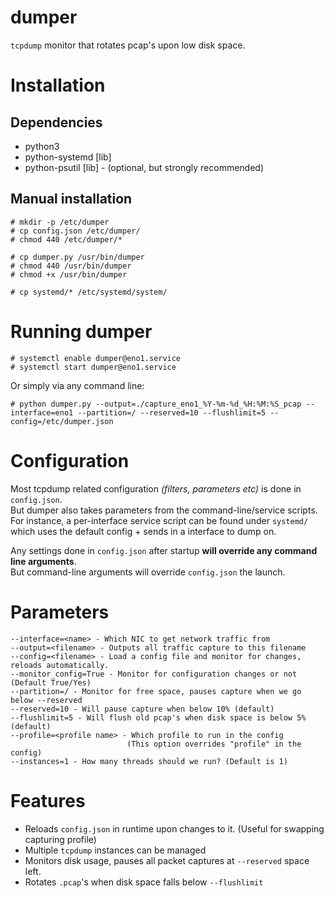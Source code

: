 # dumper

`tcpdump` monitor that rotates pcap's upon low disk space.

# Installation

## Dependencies

 * python3
 * python-systemd [lib]
 * python-psutil [lib] - (optional, but strongly recommended)

## Manual installation

    # mkdir -p /etc/dumper
    # cp config.json /etc/dumper/
    # chmod 440 /etc/dumper/*

    # cp dumper.py /usr/bin/dumper
    # chmod 440 /usr/bin/dumper
    # chmod +x /usr/bin/dumper

    # cp systemd/* /etc/systemd/system/

# Running dumper

    # systemctl enable dumper@eno1.service
    # systemctl start dumper@eno1.service

Or simply via any command line:

    # python dumper.py --output=./capture_eno1_%Y-%m-%d_%H:%M:%S_pcap --interface=eno1 --partition=/ --reserved=10 --flushlimit=5 --config=/etc/dumper.json

# Configuration

Most tcpdump related configuration *(filters, parameters etc)* is done in `config.json`.<br>
But dumper also takes parameters from the command-line/service scripts. For instance, a per-interface service script can be found under `systemd/` which uses the default config + sends in a interface to dump on.

Any settings done in `config.json` after startup **will override any command line arguments**.<br>
But command-line arguments will override `config.json` the launch.

# Parameters

    --interface=<name> - Which NIC to get network traffic from
    --output=<filename> - Outputs all traffic capture to this filename
    --config=<filename> - Load a config file and monitor for changes, reloads automatically.
    --monitor_config=True - Monitor for configuration changes or not (Default True/Yes)
    --partition=/ - Monitor for free space, pauses capture when we go below --reserved
    --reserved=10 - Will pause capture when below 10% (default)
    --flushlimit=5 - Will flush old pcap's when disk space is below 5% (default)
    --profile=<profile name> - Which profile to run in the config
                              (This option overrides "profile" in the config)
    --instances=1 - How many threads should we run? (Default is 1)

# Features

 * Reloads `config.json` in runtime upon changes to it. (Useful for swapping capturing profile)
 * Multiple `tcpdump` instances can be managed
 * Monitors disk usage, pauses all packet captures at `--reserved` space left.
 * Rotates `.pcap`'s when disk space falls below `--flushlimit`
 